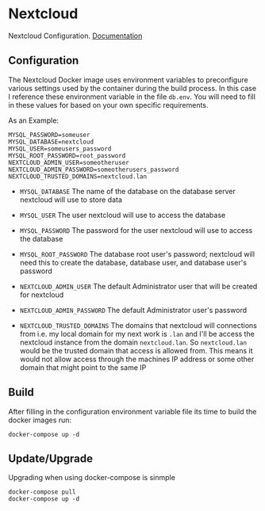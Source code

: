 # Nextcloud
Nextcloud Configuration. [Documentation](https://github.com/docker-library/docs/tree/master/nextcloud)

## Configuration
The Nextcloud Docker image uses environment variables to preconfigure various settings used by the container during the build process. In this case I reference these environment variable in the file `db.env`. You will need to fill in these values for based on your own specific requirements.

As an Example:
```
MYSQL_PASSWORD=someuser
MYSQL_DATABASE=nextcloud
MYSQL_USER=someusers_password
MYSQL_ROOT_PASSWORD=root_password
NEXTCLOUD_ADMIN_USER=someotheruser
NEXTCLOUD_ADMIN_PASSWORD=someotherusers_password
NEXTCLOUD_TRUSTED_DOMAINS=nextcloud.lan
```

* `MYSQL_DATABASE`
The name of the database on the database server nextcloud will use to store data

* `MYSQL_USER`
The user nextcloud will use to access the database

* `MYSQL_PASSWORD`
The password for the user nextcloud will use to access the database

* `MYSQL_ROOT_PASSWORD`
The database root user's password; nextcloud will need this to create the database, database user, and database user's password

* `NEXTCLOUD_ADMIN_USER`
The default Administrator user that will be created for nextcloud

* `NEXTCLOUD_ADMIN_PASSWORD`
The default Administrator user's password

* `NEXTCLOUD_TRUSTED_DOMAINS`
The domains that nextcloud will connections from i.e. my local domain for my next work is `.lan` and I'll be access the nextcloud instance from the domain `nextcloud.lan`. So `nextcloud.lan` would be the trusted domain that access is allowed from. This means it would not allow access through the machines IP address or some other domain that might point to the same IP

## Build
After filling in the configuration environment variable file its time to build the docker images run:

```
docker-compose up -d
```

## Update/Upgrade
Upgrading when using docker-compose is sinmple

```
docker-compose pull
docker-compose up -d
```
